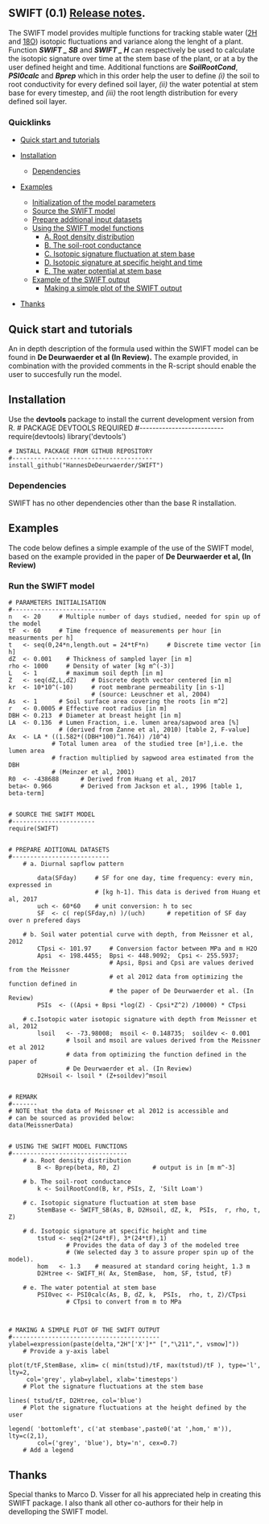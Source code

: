 SWIFT (0.1) [Release notes](https://github.com/HannesDeDeurwaerder/SWIFT/).
----------

The SWIFT model provides multiple functions for tracking stable water ([2H](https://en.wikipedia.org/wiki/Deuterium) and [18O](https://en.wikipedia.org/wiki/Isotopes_of_oxygen)) isotopic fluctuations and variance along the lenght of a plant. Function ***SWIFT _ SB*** and ***SWIFT _ H*** can respectively be used to calculate the isotopic signature over time at the stem base of the plant, or at a by the user defined height and time. Additional functions are ***SoilRootCond***, ***PSI0calc*** and ***Bprep*** which in this order help the user to define *(i)* the soil to root conductivity for every defined soil layer, *(ii)* the water potential at stem base for every timestep, and *(iii)* the root length distribution for every defined soil layer.



### Quicklinks

-   [Quick start and tutorials](#quick-start-and-tutorials)
-   [Installation](#the-online-code-files-from-s1-text)
	-   [Dependencies](#dependencies)
-   [Examples](#examples)
    -   [Initialization of the model parameters](#initialization-of-the-model-parameters)
    -   [Source the SWIFT model](#)
    -   [Prepare additional input datasets](#prepare-additional-input-datasets)
    -   [Using the SWIFT model functions](#using-the-swift-model-functions)
	    -  [A. Root density distribution](#a.-root-density-distribution)
	    -  [B. The soil-root conductance](#b.-the-soil-root-conductance)
	    -  [C. Isotopic signature fluctuation at stem base](#c.-isotopic-signature-fluctuation-at-stem-base)
	    -  [D. Isotopic signature at specific height and time](#d.-isotopic-signature-at-specific-height-and-time)
	    -  [E. The water potential at stem base](#e.-the-water-potential-at-stem-base) 
    -   [Example of the SWIFT output](#example-of-the-swift-output)
	    -  [Making a simple plot of the SWIFT output](#making-a-simple-plot-of-the-wift-output) 	

-   [Thanks](#thanks)
  

## Quick start and tutorials

An in depth description of the formula used within the SWIFT model can be found in **De Deurwaerder et al (In Review).** The example provided, in combination with the provided comments in the R-script should enable the user to succesfully run the model. 


## Installation

Use the **devtools** package to install the current development version from R.
	# PACKAGE DEVTOOLS REQUIRED
	#--------------------------
	require(devtools)
	library('devtools')

	# INSTALL PACKAGE FROM GITHUB REPOSITORY
	#---------------------------------------
	install_github("HannesDeDeurwaerder/SWIFT")
	
	
### Dependencies

SWIFT has no other dependencies other than the base R installation.


## Examples

The code below defines a simple example of the use of the SWIFT model, based on the example provided in the paper of **De Deurwaerder et al, (In Review)** <Link will be added upon acceptance>


### Run the SWIFT model

	# PARAMETERS INITIALISATION
	#--------------------------
	n   <- 20     # Multiple number of days studied, needed for	spin up of the model
	tF  <- 60     # Time frequence of measurements per hour [in measurments per h] 
	t   <- seq(0,24*n,length.out = 24*tF*n)     # Discrete time vector [in h]
	dZ  <- 0.001    # Thickness of sampled layer [in m]	
	rho <- 1000     # Density of water [kg m^(-3)]
	L   <- 1        # maximum soil depth [in m]
	Z   <- seq(dZ,L,dZ)    # Discrete depth vector centered [in m]
	kr  <- 10*10^(-10) 	   # root membrane permeability [in s-1] 
						   # (source: Leuschner et al, 2004)
	As  <- 1      # Soil surface area covering the roots [in m^2]
	r   <- 0.0005 # Effective root radius [in m]		
	DBH <- 0.213  # Diameter at breast height [in m]
	LA  <- 0.136  # Lumen Fraction, i.e. lumen area/sapwood area [%]
				  # (derived from Zanne et al, 2010) [table 2, F-value]            
	Ax  <- LA * ((1.582*((DBH*100)^1.764)) /10^4)    
				# Total lumen area  of the studied tree [m²],i.e. the lumen area 
                # fraction multiplied by sapwood area estimated from the DBH 
 				# (Meinzer et al, 2001)  
	R0  <- -438688      # Derived from Huang et al, 2017
	beta<- 0.966        # Derived from Jackson et al., 1996 [table 1, beta-term]

		
	# SOURCE THE SWIFT MODEL
    #-----------------------
  	require(SWIFT)


	# PREPARE ADITIONAL DATASETS
	#---------------------------
		# a. Diurnal sapflow pattern
		
			data(SFday) 	# SF for one day, time frequency: every min, expressed in
							# [kg h-1]. This data is derived from Huang et al, 2017
     		uch <- 60*60   	# unit conversion: h to sec
			SF  <- c( rep(SFday,n) )/(uch)		# repetition of SF day over n prefered days

		# b. Soil water potential curve with depth, from Meissner et al, 2012
			CTpsi <- 101.97		# Conversion factor between MPa and m H2O
			Apsi  <- 198.4455;  Bpsi <- 448.9092;  Cpsi <- 255.5937;
								# Apsi, Bpsi and Cpsi are values derived from the Meissner
								# et al 2012 data from optimizing the function defined in
								# the paper of De Deurwaerder et al. (In Review)
			PSIs  <- ((Apsi + Bpsi *log(Z) - Cpsi*Z^2) /10000) * CTpsi

		# c.Isotopic water isotopic signature with depth from Meissner et al, 2012
			lsoil   <- -73.98008;  msoil <- 0.148735;  soildev <- 0.001 	
					# lsoil and msoil are values derived from the Meissner et al 2012 
					# data from optimizing the function defined in the paper of 
					# De Deurwaerder et al. (In Review) 
			D2Hsoil <- lsoil * (Z+soildev)^msoil


	# REMARK
	#-------
	# NOTE that the data of Meissner et al 2012 is accessible and 
	# can be sourced as provided below:
	data(MeissnerData)


	# USING THE SWIFT MODEL FUNCTIONS
	#--------------------------------
		# a. Root density distribution 
        	B <- Bprep(beta, R0, Z) 		# output is in [m m^-3]
        
		# b. The soil-root conductance
        	k <- SoilRootCond(B, kr, PSIs, Z, 'Silt Loam')
        
		# c. Isotopic signature fluctuation at stem base
        	StemBase <- SWIFT_SB(As, B, D2Hsoil, dZ, k,  PSIs,  r, rho, t, Z)
        
		# d. Isotopic signature at specific height and time
        	tstud <- seq(2*(24*tF), 3*(24*tF),1)  
					# Provides the data of day 3 of the modeled tree 
					# (We selected day 3 to assure proper spin up of the model). 
        	hom   <- 1.3  	# measured at standard coring height, 1.3 m
        	D2Htree <- SWIFT_H( Ax, StemBase,  hom, SF, tstud, tF)
        
		# e. The water potential at stem base
        	PSI0vec <- PSI0calc(As, B, dZ, k,  PSIs,  rho, t, Z)/CTpsi  
					# CTpsi to convert from m to MPa     



	# MAKING A SIMPLE PLOT OF THE SWIFT OUTPUT
	#-----------------------------------------
	ylabel=expression(paste(delta,"2H"['X']*" [","\211",", vsmow]"))	
		# Provide a y-axis label

	plot(t/tF,StemBase, xlim= c( min(tstud)/tF, max(tstud)/tF ), type='l', lty=2,
	 	 col='grey', ylab=ylabel, xlab='timesteps')	
		# Plot the signature fluctuations at the stem base
	
	lines( tstud/tF, D2Htree, col='blue')	
		# Plot the signature fluctuations at the height defined by the user

	legend( 'bottomleft', c('at stembase',paste0('at ',hom,' m')), lty=c(2,1), 
			col=('grey', 'blue'), bty='n', cex=0.7)	
		# Add a legend 
	 


## Thanks
Special thanks to Marco D. Visser for all his appreciated help in creating this SWIFT package. I also thank all other co-authors for their help in develloping the SWIFT model.

